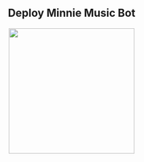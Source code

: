 <h2 align="center">
   Deploy Minnie Music Bot
</h2>

<p align="center">
<a href="https://dashboard.heroku.com/new?template=https://github.com/MickeyxD/Sky-Deploy"><img src="https://img.shields.io/badge/Deploy%20To%20Heroku-blueviolet?style=for-the-badge&logo=heroku" width="250""/</a>  


